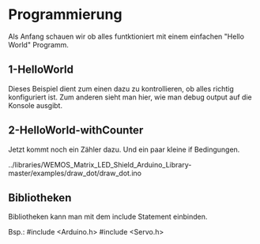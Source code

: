 Programmierung
==============

Als Anfang schauen wir ob alles funtktioniert mit einem einfachen "Hello World" Programm.

1-HelloWorld
------------

Dieses Beispiel dient zum einen dazu zu kontrollieren, ob alles richtig konfiguriert ist.
Zum anderen sieht man hier, wie man debug output auf die Konsole ausgibt.



2-HelloWorld-withCounter
------------------------

Jetzt kommt noch ein Zähler dazu. Und ein paar kleine if Bedingungen.





../libraries/WEMOS_Matrix_LED_Shield_Arduino_Library-master/examples/draw_dot/draw_dot.ino


Bibliotheken
------------

Bibliotheken kann man mit dem include Statement einbinden.

Bsp.:
 #include <Arduino.h>
 #include <Servo.h>

